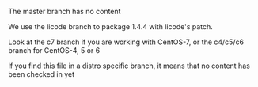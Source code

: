 The master branch has no content
 
We use the licode branch to package 1.4.4 with licode's patch.

Look at the c7 branch if you are working with CentOS-7, or the c4/c5/c6 branch for CentOS-4, 5 or 6
 
If you find this file in a distro specific branch, it means that no content has been checked in yet
